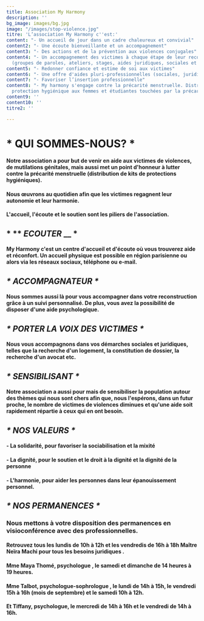```yaml
---
title: Association My Harmony
description: ''
bg_image: images/bg.jpg
image: "/images/stop-violence.jpg"
titre: 'L’association My Harmony c''est:'
content: "- Un accueil de jour dans un cadre chaleureux et convivial"
content2: "- Une écoute bienveillante et un accompagnement"
content3: "- Des actions et de la prévention aux violences conjugales"
content4: "- Un accompagnement des victimes à chaque étape de leur reconstruction
  (groupes de paroles, ateliers, stages, aides juridiques, sociales et psychologique)"
content5: "- Redonner confiance et estime de soi aux victimes"
content6: "- Une offre d'aides pluri-professionnelles (sociales, juridiques, psychologiques)"
content7: "- Favoriser l’insertion professionnelle"
content8: "- My harmony s'engage contre la précarité menstruelle. Distribution de
  protection hygiénique aux femmes et étudiantes touchées par la précarité."
content9: ''
content10: ''
titre2: ''

---
```

# __* QUI SOMMES-NOUS? *__

#### Notre association a pour  but de venir en aide aux victimes de violences, de mutilations génitales, mais aussi met un point d'honneur à lutter contre la précarité menstruelle (distribution de kits de protections hygiéniques).

#### Nous œuvrons au quotidien afin que les victimes regagnent leur autonomie et leur harmonie.

#### L'accueil, l'écoute et le soutien sont les piliers de l'association.

## * ** _ECOUTER_ __ *

#### My Harmony c'est un centre d'accueil et d'écoute où vous trouverez aide et réconfort. Un accueil physique est possible en région parisienne ou alors via les réseaux sociaux, téléphone ou e-mail.

## ___* ACCOMPAGNATEUR *___

#### Nous sommes aussi là pour vous accompagner dans votre reconstruction grâce à un suivi personnalisé. De plus, vous avez la possibilité de disposer d'une aide psychologique.

## ___* PORTER LA VOIX DES VICTIMES *___

#### Nous vous accompagnons dans vos démarches sociales et juridiques, telles que la recherche d'un logement, la constitution de dossier, la recherche d'un avocat etc.

## ___* SENSIBILISANT *___

#### Notre association a aussi pour mais de sensibiliser la population autour des thèmes qui nous sont chers afin que, nous l'espérons, dans un futur proche, le nombre de victimes de violences diminues et qu'une aide soit rapidement répartie à ceux qui en ont besoin.

## ___* NOS VALEURS *___

#### - **La solidarité,** pour favoriser la sociabilisation et la mixité

#### - **La dignité,** pour le soutien et le droit à la dignité et la dignité de la personne

#### - **L'harmonie,** pour aider les personnes dans leur épanouissement personnel.

## ___* NOS PERMANENCES *___

### Nous mettons à votre disposition des permanences en visioconférence avec des professionnelles.

#### Retrouvez tous les lundis de 10h à 12h et les vendredis de 16h à 18h **Maître Neïra Machi** pour tous les **besoins juridiques** .

#### **Mme Maya Thomé, psychologue** , le samedi et dimanche de 14 heures à 19 heures.

#### **Mme Talbot, psychologue-sophrologue** , le lundi de 14h à 15h, le vendredi 15h à 16h (mois de septembre) et le samedi 10h à 12h.

#### Et Tiffany, psychologue, le mercredi de 14h à 16h et le vendredi de 14h à 16h.